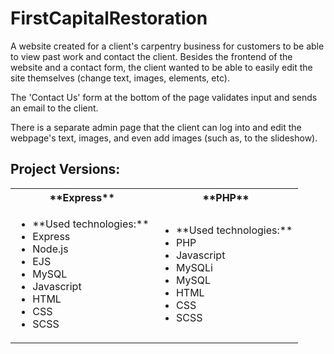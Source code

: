 ﻿# FirstCapitalRestoration
A website created for a client's carpentry business for customers to be able to view past work and contact the client. Besides the frontend of the website and a contact form, the client wanted to be able to easily edit the site themselves (change text, images, elements, etc).

The 'Contact Us' form at the bottom of the page validates input and sends an email to the client.

There is a separate admin page that the client can log into and edit the webpage's text, images, and even add images (such as, to the slideshow).

## Project Versions:

<table>
  <tbody>
    <tr>
      <th>**Express**</th>
      <th>**PHP**</th>
    </tr>
    <tr>
      <td>
        <ul>
          <li>**Used technologies:**</li>
          <li>Express</li>
          <li>Node.js</li>
          <li>EJS</li>
          <li>MySQL</li>
          <li>Javascript</li>
          <li>HTML</li>
          <li>CSS</li>
          <li>SCSS</li>
        </ul>
      </td>
      <td align="top">
        <ul>
          <li>**Used technologies:**</li>
          <li>PHP</li>
          <li>Javascript</li>
          <li>MySQLi</li>
          <li>MySQL</li>
          <li>HTML</li>
          <li>CSS</li>
          <li>SCSS</li>
        </ul>
      </td>
    </tr>
    
  </tbody>
</table>


